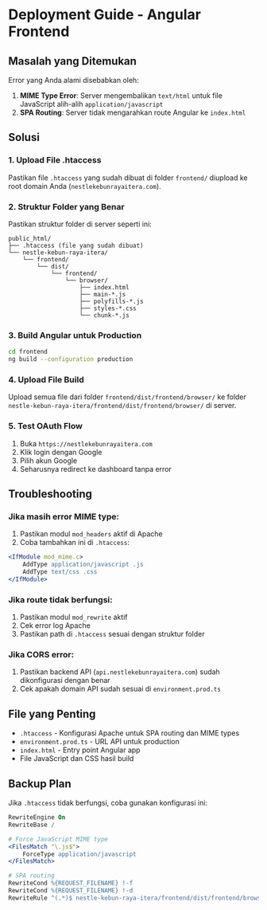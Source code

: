 # Deployment Guide - Angular Frontend

## Masalah yang Ditemukan
Error yang Anda alami disebabkan oleh:
1. **MIME Type Error**: Server mengembalikan `text/html` untuk file JavaScript alih-alih `application/javascript`
2. **SPA Routing**: Server tidak mengarahkan route Angular ke `index.html`

## Solusi

### 1. Upload File .htaccess
Pastikan file `.htaccess` yang sudah dibuat di folder `frontend/` diupload ke root domain Anda (`nestlekebunrayaitera.com`).

### 2. Struktur Folder yang Benar
Pastikan struktur folder di server seperti ini:
```
public_html/
├── .htaccess (file yang sudah dibuat)
└── nestle-kebun-raya-itera/
    └── frontend/
        └── dist/
            └── frontend/
                └── browser/
                    ├── index.html
                    ├── main-*.js
                    ├── polyfills-*.js
                    ├── styles-*.css
                    └── chunk-*.js
```

### 3. Build Angular untuk Production
```bash
cd frontend
ng build --configuration production
```

### 4. Upload File Build
Upload semua file dari folder `frontend/dist/frontend/browser/` ke folder `nestle-kebun-raya-itera/frontend/dist/frontend/browser/` di server.

### 5. Test OAuth Flow
1. Buka `https://nestlekebunrayaitera.com`
2. Klik login dengan Google
3. Pilih akun Google
4. Seharusnya redirect ke dashboard tanpa error

## Troubleshooting

### Jika masih error MIME type:
1. Pastikan modul `mod_headers` aktif di Apache
2. Coba tambahkan ini di `.htaccess`:
```apache
<IfModule mod_mime.c>
    AddType application/javascript .js
    AddType text/css .css
</IfModule>
```

### Jika route tidak berfungsi:
1. Pastikan modul `mod_rewrite` aktif
2. Cek error log Apache
3. Pastikan path di `.htaccess` sesuai dengan struktur folder

### Jika CORS error:
1. Pastikan backend API (`api.nestlekebunrayaitera.com`) sudah dikonfigurasi dengan benar
2. Cek apakah domain API sudah sesuai di `environment.prod.ts`

## File yang Penting
- `.htaccess` - Konfigurasi Apache untuk SPA routing dan MIME types
- `environment.prod.ts` - URL API untuk production
- `index.html` - Entry point Angular app
- File JavaScript dan CSS hasil build

## Backup Plan
Jika `.htaccess` tidak berfungsi, coba gunakan konfigurasi ini:
```apache
RewriteEngine On
RewriteBase /

# Force JavaScript MIME type
<FilesMatch "\.js$">
    ForceType application/javascript
</FilesMatch>

# SPA routing
RewriteCond %{REQUEST_FILENAME} !-f
RewriteCond %{REQUEST_FILENAME} !-d
RewriteRule ^(.*)$ nestle-kebun-raya-itera/frontend/dist/frontend/browser/index.html [L]
``` 